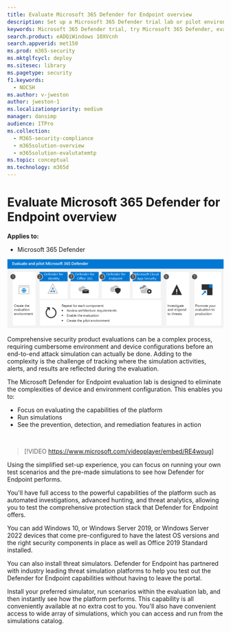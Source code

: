 ```yaml
---
title: Evaluate Microsoft 365 Defender for Endpoint overview
description: Set up a Microsoft 365 Defender trial lab or pilot environment. Test and experience how the security solution is designed to protect devices, identity, data, and apps in your organization.
keywords: Microsoft 365 Defender trial, try Microsoft 365 Defender, evaluate Microsoft 365 Defender, Microsoft 365 Defender evaluation lab, Microsoft 365 Defender pilot, cyber security, advanced persistent threat, enterprise security, devices, device, identity, users, data, applications, incidents, automated investigation and remediation, advanced hunting
search.product: eADQiWindows 10XVcnh
search.appverid: met150
ms.prod: m365-security
ms.mktglfcycl: deploy
ms.sitesec: library
ms.pagetype: security
f1.keywords: 
  - NOCSH
ms.author: v-jweston
author: jweston-1
ms.localizationpriority: medium
manager: dansimp
audience: ITPro
ms.collection: 
  - M365-security-compliance
  - m365solution-overview
  - m365solution-evalutatemtp
ms.topic: conceptual
ms.technology: m365d
---
```


# Evaluate Microsoft 365 Defender for Endpoint overview

**Applies to:**

- Microsoft 365 Defender

![Microsoft 365 Defender evaluation and piloting process.](../../media/defender/m365-defender-eval-process.png)

Comprehensive security product evaluations can be a complex process, requiring cumbersome environment and device configurations before an end-to-end attack simulation can actually be done. Adding to the complexity is the challenge of tracking where the simulation activities, alerts, and results are reflected during the evaluation.

The Microsoft Defender for Endpoint evaluation lab is designed to eliminate the complexities of device and environment configuration. This enables you to:

- Focus on evaluating the capabilities of the platform
- Run simulations
- See the prevention, detection, and remediation features in action
<br>

> [!VIDEO https://www.microsoft.com/videoplayer/embed/RE4woug]

Using the simplified set-up experience, you can focus on running your own test scenarios and the pre-made simulations to see how Defender for Endpoint performs.

You'll have full access to the powerful capabilities of the platform such as automated investigations, advanced hunting, and threat analytics, allowing you to test the comprehensive protection stack that Defender for Endpoint offers.

You can add Windows 10, or Windows Server 2019, or Windows Server 2022 devices that come pre-configured to have the latest OS versions and the right security components in place as well as Office 2019 Standard installed.

You can also install threat simulators. Defender for Endpoint has partnered with industry leading threat simulation platforms to help you test out the Defender for Endpoint capabilities without having to leave the portal.

 Install your preferred simulator, run scenarios within the evaluation lab, and then instantly see how the platform performs. This capability is all conveniently available at no extra cost to you. You'll also have convenient access to wide array of simulations, which you can access and run from the simulations catalog.

